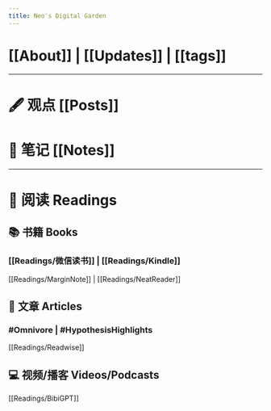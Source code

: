 ```yaml
---
title: Neo's Digital Garden
---
```



# [[About]] | [[Updates]] | [[tags]] 

--- 

# 🖋️ 观点 [[Posts]]

# 📒 笔记 [[Notes]]

---

# 📖 阅读 Readings

## 📚 书籍 Books

### [[Readings/微信读书]] | [[Readings/Kindle]] 

[[Readings/MarginNote]] | [[Readings/NeatReader]]

## 📰 文章 Articles 

### #Omnivore | #HypothesisHighlights

[[Readings/Readwise]]

## 💻 视频/播客 Videos/Podcasts 

[[Readings/BibiGPT]]
 
